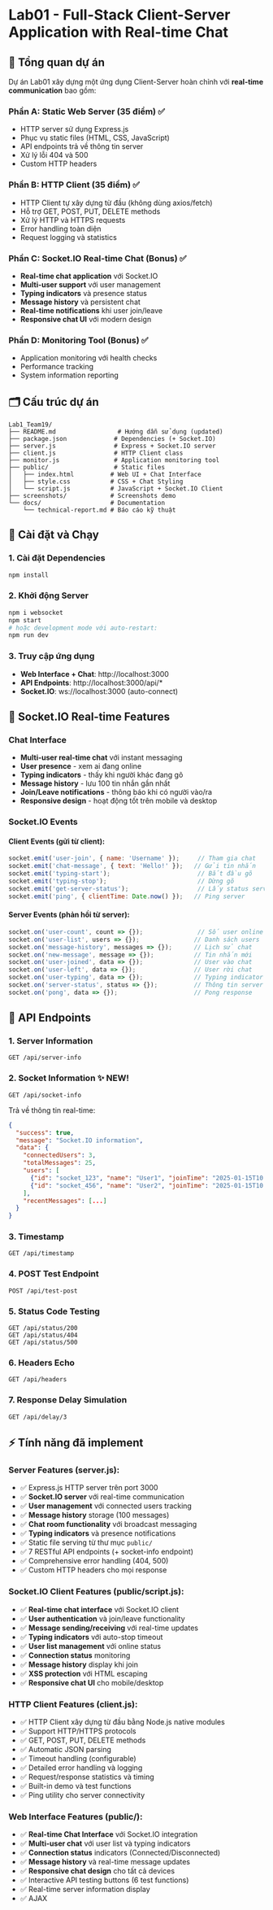 # Lab01 - Full-Stack Client-Server Application with Real-time Chat

## 🚀 Tổng quan dự án

Dự án Lab01 xây dựng một ứng dụng Client-Server hoàn chỉnh với **real-time communication** bao gồm:

### **Phần A: Static Web Server (35 điểm)** ✅
- HTTP server sử dụng Express.js
- Phục vụ static files (HTML, CSS, JavaScript)
- API endpoints trả về thông tin server
- Xử lý lỗi 404 và 500
- Custom HTTP headers

### **Phần B: HTTP Client (35 điểm)** ✅
- HTTP Client tự xây dựng từ đầu (không dùng axios/fetch)
- Hỗ trợ GET, POST, PUT, DELETE methods
- Xử lý HTTP và HTTPS requests
- Error handling toàn diện
- Request logging và statistics

### **Phần C: Socket.IO Real-time Chat (Bonus)** ✅ 
- **Real-time chat application** với Socket.IO
- **Multi-user support** với user management
- **Typing indicators** và presence status
- **Message history** và persistent chat
- **Real-time notifications** khi user join/leave
- **Responsive chat UI** với modern design

### **Phần D: Monitoring Tool (Bonus)** ✅
- Application monitoring với health checks
- Performance tracking
- System information reporting

## 🗂️ Cấu trúc dự án

```
Lab1_Team19/
├── README.md                 # Hướng dẫn sử dụng (updated)
├── package.json             # Dependencies (+ Socket.IO)
├── server.js                # Express + Socket.IO server
├── client.js                # HTTP Client class
├── monitor.js               # Application monitoring tool
├── public/                  # Static files
│   ├── index.html          # Web UI + Chat Interface
│   ├── style.css           # CSS + Chat Styling
│   └── script.js           # JavaScript + Socket.IO Client
├── screenshots/            # Screenshots demo
└── docs/                   # Documentation
    └── technical-report.md # Báo cáo kỹ thuật
```

## 🚀 Cài đặt và Chạy

### 1. **Cài đặt Dependencies**
```bash
npm install
```

### 2. **Khởi động Server**
```bash
npm i websocket
npm start
# hoặc development mode với auto-restart:
npm run dev
```

### 3. **Truy cập ứng dụng**
- **Web Interface + Chat**: http://localhost:3000
- **API Endpoints**: http://localhost:3000/api/*
- **Socket.IO**: ws://localhost:3000 (auto-connect)

## 🔌 Socket.IO Real-time Features

### **Chat Interface**
- **Multi-user real-time chat** với instant messaging
- **User presence** - xem ai đang online
- **Typing indicators** - thấy khi người khác đang gõ
- **Message history** - lưu 100 tin nhắn gần nhất
- **Join/Leave notifications** - thông báo khi có người vào/ra
- **Responsive design** - hoạt động tốt trên mobile và desktop

### **Socket.IO Events**

#### **Client Events (gửi từ client):**
```javascript
socket.emit('user-join', { name: 'Username' });     // Tham gia chat
socket.emit('chat-message', { text: 'Hello!' });   // Gửi tin nhắn
socket.emit('typing-start');                        // Bắt đầu gõ
socket.emit('typing-stop');                         // Dừng gõ
socket.emit('get-server-status');                   // Lấy status server
socket.emit('ping', { clientTime: Date.now() });   // Ping server
```

#### **Server Events (phản hồi từ server):**
```javascript
socket.on('user-count', count => {});               // Số user online
socket.on('user-list', users => {});               // Danh sách users
socket.on('message-history', messages => {});      // Lịch sử chat
socket.on('new-message', message => {});           // Tin nhắn mới
socket.on('user-joined', data => {});              // User vào chat
socket.on('user-left', data => {});                // User rời chat
socket.on('user-typing', data => {});              // Typing indicator
socket.on('server-status', status => {});          // Thông tin server
socket.on('pong', data => {});                     // Pong response
```

## 📡 API Endpoints

### **1. Server Information**
```http
GET /api/server-info
```

### **2. Socket Information** ✨ **NEW!**
```http
GET /api/socket-info
```
Trả về thông tin real-time:
```json
{
  "success": true,
  "message": "Socket.IO information",
  "data": {
    "connectedUsers": 3,
    "totalMessages": 25,
    "users": [
      {"id": "socket_123", "name": "User1", "joinTime": "2025-01-15T10:30:00Z"},
      {"id": "socket_456", "name": "User2", "joinTime": "2025-01-15T10:31:00Z"}
    ],
    "recentMessages": [...]
  }
}
```

### **3. Timestamp**
```http
GET /api/timestamp
```

### **4. POST Test Endpoint**
```http
POST /api/test-post
```

### **5. Status Code Testing**
```http
GET /api/status/200
GET /api/status/404
GET /api/status/500
```

### **6. Headers Echo**
```http
GET /api/headers
```

### **7. Response Delay Simulation**
```http
GET /api/delay/3
```

## ⚡ Tính năng đã implement

### **Server Features (server.js):**
- ✅ Express.js HTTP server trên port 3000
- ✅ **Socket.IO server** với real-time communication
- ✅ **User management** với connected users tracking
- ✅ **Message history** storage (100 messages)
- ✅ **Chat room functionality** với broadcast messaging
- ✅ **Typing indicators** và presence notifications
- ✅ Static file serving từ thư mục `public/`
- ✅ 7 RESTful API endpoints (+ socket-info endpoint)
- ✅ Comprehensive error handling (404, 500)
- ✅ Custom HTTP headers cho mọi response

### **Socket.IO Client Features (public/script.js):**
- ✅ **Real-time chat interface** với Socket.IO client
- ✅ **User authentication** và join/leave functionality
- ✅ **Message sending/receiving** với real-time updates
- ✅ **Typing indicators** với auto-stop timeout
- ✅ **User list management** với online status
- ✅ **Connection status** monitoring
- ✅ **Message history** display khi join
- ✅ **XSS protection** với HTML escaping
- ✅ **Responsive chat UI** cho mobile/desktop

### **HTTP Client Features (client.js):**
- ✅ HTTP Client xây dựng từ đầu bằng Node.js native modules
- ✅ Support HTTP/HTTPS protocols
- ✅ GET, POST, PUT, DELETE methods
- ✅ Automatic JSON parsing
- ✅ Timeout handling (configurable)
- ✅ Detailed error handling và logging
- ✅ Request/response statistics và timing
- ✅ Built-in demo và test functions
- ✅ Ping utility cho server connectivity

### **Web Interface Features (public/):**
- ✅ **Real-time Chat Interface** với Socket.IO integration
- ✅ **Multi-user chat** với user list và typing indicators
- ✅ **Connection status** indicators (Connected/Disconnected)
- ✅ **Message history** và real-time message updates
- ✅ **Responsive chat design** cho tất cả devices
- ✅ Interactive API testing buttons (6 test functions)
- ✅ Real-time server information display
- ✅ AJAX
